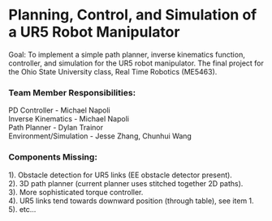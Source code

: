 # Planning, Control, and Simulation of a UR5 Robot Manipulator
Goal: To implement a simple path planner, inverse kinematics function, controller, and simulation for the UR5 robot manipulator.
The final project for the Ohio State University class, Real Time Robotics (ME5463).

### Team Member Responsibilities:
PD Controller - Michael Napoli  
Inverse Kinematics - Michael Napoli  
Path Planner - Dylan Trainor  
Environment/Simulation - Jesse Zhang, Chunhui Wang  

### Components Missing:
1). Obstacle detection for UR5 links (EE obstacle detector present).  
2). 3D path planner (current planner uses stitched together 2D paths).  
3). More sophisticated torque controller.  
4). UR5 links tend towards downward position (through table), see item 1.  
5). etc...  
